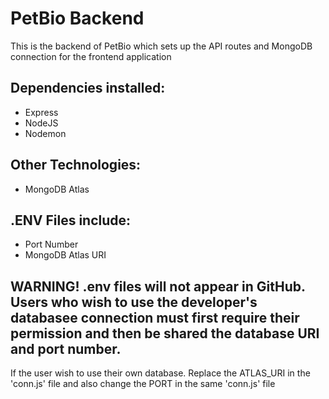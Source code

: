 # PetBio Backend

This is the backend of PetBio which sets up the API routes and MongoDB connection for the frontend application

## Dependencies installed:
* Express
* NodeJS
* Nodemon

## Other Technologies:
* MongoDB Atlas

## .ENV Files include:
* Port Number
* MongoDB Atlas URI

## WARNING! .env files will not appear in GitHub. Users who wish to use the developer's databasee connection must first require their permission and then be shared the database URI and port number. 

If the user wish to use their own database. Replace the ATLAS_URI in the 'conn.js' file and also change the PORT in the same 'conn.js' file
